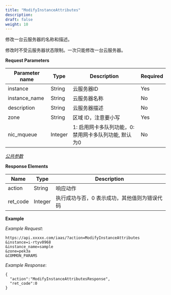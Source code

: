 ```yaml
---
title: "ModifyInstanceAttributes"
description: 
draft: false
weight: 10
---
```


修改一台云服务器的名称和描述。

修改时不受云服务器状态限制。一次只能修改一台云服务器。

**Request Parameters**

| Parameter name | Type | Description | Required |
| --- | --- | --- | --- |
| instance | String | 云服务器ID | Yes |
| instance_name | String | 云服务器名称 | No |
| description | String | 云服务器描述 | No |
| zone | String | 区域 ID，注意要小写 | Yes |
| nic_mqueue | Integer | 1: 启用网卡多队列功能，0: 禁用网卡多队列功能, 默认为0 | No |

[_公共参数_](../../../parameters/)

**Response Elements**

| Name | Type | Description |
| --- | --- | --- |
| action | String | 响应动作 |
| ret_code | Integer | 执行成功与否，0 表示成功，其他值则为错误代码 |

**Example**

_Example Request_:

```
https://api.xxxxx.com/iaas/?action=ModifyInstanceAttributes
&instance=i-rtyv0968
&instance_name=sample
&zone=pek3a
&COMMON_PARAMS
```

_Example Response_:

```
{
  "action":"ModifyInstanceAttributesResponse",
  "ret_code":0
}
```

